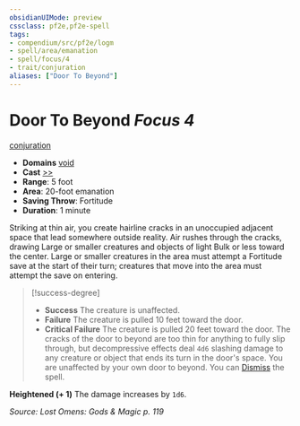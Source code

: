 ```yaml
---
obsidianUIMode: preview
cssclass: pf2e,pf2e-spell
tags:
- compendium/src/pf2e/logm
- spell/area/emanation
- spell/focus/4
- trait/conjuration
aliases: ["Door To Beyond"]
---
```

# Door To Beyond *Focus 4*   
[conjuration](rules/traits/conjuration.md "Conjuration School Trait")  

- **Domains** [void](compendium/setting/domains.md#Void)
- **Cast** [>>](rules/core-rulebook/chapter-9-playing-the-game.md#Actions "Two-Action") 
- **Range**: 5 foot
- **Area**: 20-foot emanation
- **Saving Throw**: Fortitude
- **Duration**: 1 minute

Striking at thin air, you create hairline cracks in an unoccupied adjacent space that lead somewhere outside reality. Air rushes through the cracks, drawing Large or smaller creatures and objects of light Bulk or less toward the center. Large or smaller creatures in the area must attempt a Fortitude save at the start of their turn; creatures that move into the area must attempt the save on entering.

> [!success-degree] 
> - **Success** The creature is unaffected.
> - **Failure** The creature is pulled 10 feet toward the door.
> - **Critical Failure** The creature is pulled 20 feet toward the door. The cracks of the door to beyond are too thin for anything to fully slip through, but decompressive effects deal `4d6` slashing damage to any creature or object that ends its turn in the door's space. You are unaffected by your own door to beyond. You can [Dismiss](rules/actions/dismiss.md) the spell.

**Heightened (+ 1)** The damage increases by `1d6`.

*Source: Lost Omens: Gods & Magic p. 119*
